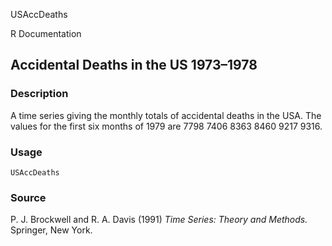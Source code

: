 USAccDeaths

R Documentation

##  Accidental Deaths in the US 1973–1978

### Description

A time series giving the monthly totals of accidental deaths in the USA. The
values for the first six months of 1979 are 7798 7406 8363 8460 9217 9316.

### Usage

    USAccDeaths

### Source

P. J. Brockwell and R. A. Davis (1991) _Time Series: Theory and Methods._
Springer, New York.

